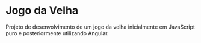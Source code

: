 # Jogo da Velha

Projeto de desenvolvimento de um jogo da velha inicialmente em JavaScript puro e posteriormente utilizando Angular.
